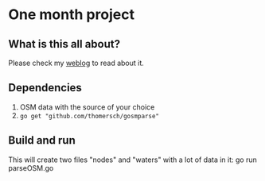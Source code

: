 One month project
=================

What is this all about?
-----------------------

Please check my [weblog](https://raphaelsprenger.de/blog/) to read about it.

Dependencies
------------

1. OSM data with the source of your choice
1. `go get "github.com/thomersch/gosmparse"`

Build and run
-------------

This will create two files "nodes" and "waters" with a lot of data in it:
    go run parseOSM.go

